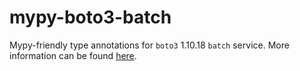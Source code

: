 # mypy-boto3-batch

Mypy-friendly type annotations for `boto3` 1.10.18 `batch` service.
More information can be found [here](https://github.com/vemel/mypy_boto3).